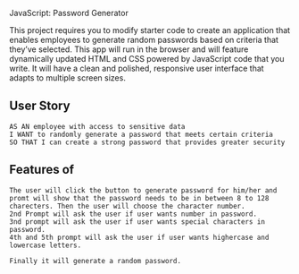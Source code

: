  JavaScript: Password Generator


This project requires you to modify starter code to create an application that enables employees to generate random passwords based on criteria that they’ve selected. This app will run in the browser and will feature dynamically updated HTML and CSS powered by JavaScript code that you write. It will have a clean and polished, responsive user interface that adapts to multiple screen sizes.


## User Story

```
AS AN employee with access to sensitive data
I WANT to randomly generate a password that meets certain criteria
SO THAT I can create a strong password that provides greater security
```

## Features of 

```
The user will click the button to generate password for him/her and promt will show that the password needs to be in between 8 to 128 charecters. Then the user will choose the character number. 
2nd Prompt will ask the user if user wants number in password. 
3nd prompt will ask the user if user wants special characters in password.
4th and 5th prompt will ask the user if user wants highercase and lowercase letters. 

Finally it will generate a random password. 


